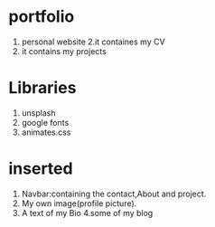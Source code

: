 # portfolio
1. personal website
2.it containes my CV
3. it contains my projects
# Libraries
1. unsplash
2. google fonts
3. animates.css
# inserted
1. Navbar:containing the contact,About and project.
2. My own image(profile picture).
3. A text of my Bio
4.some of my blog
